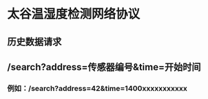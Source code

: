 
# 太谷温湿度检测网络协议

## 历史数据请求
## /search?address=传感器编号&time=开始时间
### 例如：/search?address=42&time=1400xxxxxxxxxxx
